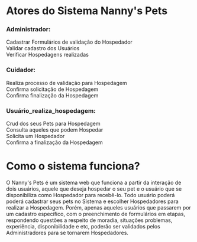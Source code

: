 # Atores do Sistema Nanny's Pets

### Administrador:
  
Cadastrar Formulários de validação do Hospedador  
Validar cadastro dos Usuários  
Verificar Hospedagens realizadas  
  
  
### Cuidador:
  
Realiza processo de validação para Hospedagem  
Confirma solicitação de Hospedagem  
Confirma finalização da Hospedagem  
  
  
### Usuário_realiza_hospedagem:
  
Crud dos seus Pets para Hospedagem  
Consulta aqueles que podem Hospedar  
Solicita um Hospedador  
Confirma a finalização da Hospedagem  
  
  
# Como o sistema funciona?

O Nanny's Pets é um sistema web que funciona a partir da interação de dois usuários, aquele que deseja hospedar o seu pet e o usuário que se disponibiliza como Hospedador para recebê-lo. Todo usuário poderá poderá cadastrar seus pets no Sistema e escolher Hospedadores para realizar a Hospedagem. Porém, apenas aqueles usuários que passarem por um cadastro específico, com o preenchimento de formulários em etapas, respondendo questões a respeito de moradia, situações problemas, experiência, disponibilidade e etc, poderão ser validados pelos Administradores para se tornarem Hospedadores.